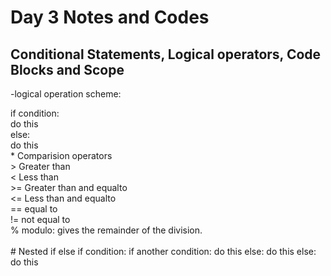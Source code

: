 # Day 3 Notes and Codes
## Conditional Statements, Logical operators, Code Blocks and Scope

-logical operation scheme:

<div> if condition:<br>
        do this<br>
else:<br>
        do this<br>
* Comparision operators<br>
 > Greater than<br>
 < Less than<br>
 >= Greater than and equalto<br>
 <= Less than and equalto<br>
 == equal to<br>
 != not equal to<br>
 % modulo: gives the remainder of the division.<br>
<br>
# Nested if else
if condition:
   if another condition:
     do this
   else:
     do this
else:
  do this
 
</div>


